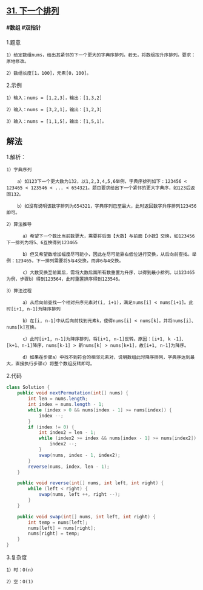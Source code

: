 ## [31. 下一个排列](https://leetcode.cn/problems/next-permutation/)

#### #数组 #双指针
1.题意

    1）给定数组nums，给出其紧邻的下一个更大的字典序排列。若无，将数组按升序排列。要求：原地修改。

    2）数组长度[1，100]，元素[0，100]。

2.示例

    1）输入：nums = [1,2,3]，输出：[1,3,2]

    2）输入：nums = [3,2,1]，输出：[1,2,3]

    3）输入：nums = [1,1,5]，输出：[1,5,1]。
## 解法
1.解析：

    1）字典序列

        a）如123下一个更大数为132，以1,2,3,4,5,6举例，字典序排列如下：123456 < 123465 < 123546 < ... < 654321。题目要求给出下一个紧邻的更大字典序，如123后返回132。

        b）如没有说明该数字排列为654321，字典序列已至最大，此时返回数字升序排列123456即可。

    2）算法推导

          a）希望下一个数比当前数更大，需要将后面【大数】与前面【小数】交换，如123456下一排列为将5、6互换得到123465

          b）但又希望数增加幅度尽可能小，因此在尽可能靠右低位进行交换，从后向前查找。举例：123465，下一排列需要将5与4交换，而非6与4交换。

          c）大数交换至前面后，需将大数后面所有数重置为升序，以得到最小排列。以123465为例，步骤b）得到123564，此时重置排序得到123546。

    3）算法过程

          a）从后向前查找一个相对升序元素对(i, i+1)，满足nums[i] < nums[i+1]。此时[i+1, n-1]为降序排列

          b）在[i, n-1]中从后向前找到元素k，使得nums[i] < nums[k]。并将nums[i]、nums[k]互换。

          c）此时[i+1, n-1]为降序排列，将[i+1, n-1]反转。原因：[i+1, k -1]、[k+1、n-1]降序，nums[k-1] > 新nums[k] > nums[k+1]，故[i+1, n-1]为降序。

          d）如果在步骤a）中找不到符合的相邻元素对，说明数组此时降序排列，字典序达到最大，直接执行步骤c）将整个数组反转即可。

2.代码
```java
class Solution {
    public void nextPermutation(int[] nums) {
        int len = nums.length;
        int index = nums.length - 1;
        while (index > 0 && nums[index - 1] >= nums[index]) {
            index --;
        }
        if (index != 0) {
            int index2 = len - 1;
            while (index2 >= index && nums[index - 1] >= nums[index2]) {
                index2 --;
            }
            swap(nums, index - 1, index2);
        }
        reverse(nums, index, len - 1);
    }

    public void reverse(int[] nums, int left, int right) {
        while (left < right) {
            swap(nums, left ++, right --);
        }
    }

    public void swap(int[] nums, int left, int right) {
        int temp = nums[left];
        nums[left] = nums[right];
        nums[right] = temp;
    }
}
```
3.复杂度

    1）时：O(n)

    2）空：O(1)
